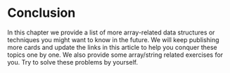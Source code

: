# Conclusion
In this chapter we provide a list of more array-related data structures or techniques you might want to know in the future. We will keep publishing more cards and update the links in this article to help you conquer these topics one by one.
We also provide some array/string related exercises for you. Try to solve these problems by yourself.
